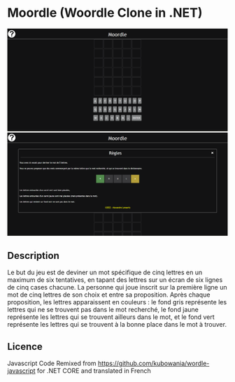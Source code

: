 # Moordle (Woordle Clone in .NET)

![alt text](site1.png)
![alt text](site2.png)

## Description
Le but du jeu est de deviner un mot spécifique de cinq lettres en un maximum de six tentatives, en tapant des lettres sur un écran de six lignes de cinq cases chacune. La personne qui joue inscrit sur la première ligne un mot de cinq lettres de son choix et entre sa proposition. Après chaque proposition, les lettres apparaissent en couleurs : le fond gris représente les lettres qui ne se trouvent pas dans le mot recherché, le fond jaune représente les lettres qui se trouvent ailleurs dans le mot, et le fond vert représente les lettres qui se trouvent à la bonne place dans le mot à trouver.

## Licence
Javascript Code Remixed from https://github.com/kubowania/wordle-javascript for .NET CORE and translated in French
